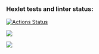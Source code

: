 ### Hexlet tests and linter status:
[![Actions Status](https://github.com/ilija8897/frontend-project-46/actions/workflows/hexlet-check.yml/badge.svg)](https://github.com/ilija8897/frontend-project-46/actions)

<a href="https://codeclimate.com/github/ilija8897/frontend-project-46/maintainability"><img src="https://api.codeclimate.com/v1/badges/29124e07cc5d4fc92c64/maintainability" /></a>

<a href="https://codeclimate.com/github/ilija8897/frontend-project-46/test_coverage"><img src="https://api.codeclimate.com/v1/badges/29124e07cc5d4fc92c64/test_coverage" /></a>
